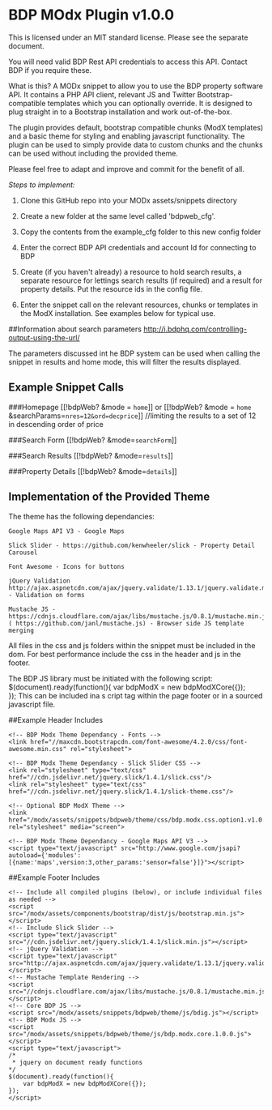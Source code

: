 # BDP MOdx Plugin v1.0.0 

This is licensed under an MIT standard license. Please see the separate document.

You will need valid BDP Rest API credentials to access this API. Contact BDP if you require these.

What is this?
A MODx snippet to allow you to use the BDP property software API. It contains a PHP API client, relevant JS and Twitter Bootstrap-compatible templates which you can optionally override. It is designed to plug straight in to a Bootstrap installation and work out-of-the-box.

The plugin provides default, bootstrap compatible chunks (ModX templates) and a basic theme for styling and enabling javascript functionality. The plugin can be used to simply provide data to custom chunks and the chunks can be used without including the provided theme.

Please feel free to adapt and improve and commit for the benefit of all.

*Steps to implement:*

1) Clone this GitHub repo into your MODx assets/snippets directory

2) Create a new folder at the same level called 'bdpweb_cfg'.

3) Copy the contents from the example_cfg folder to this new config folder

4) Enter the correct BDP API credentials and account Id for connecting to BDP

5) Create (if you haven't already) a resource to hold search results, a separate resource for lettings search results (if required) and a result for property details. Put the resource ids in the config file.

6) Enter the snippet call on the relevant resources, chunks or templates in the ModX installation. See examples below for typical use.


##Information about search parameters
http://i.bdphq.com/controlling-output-using-the-url/

The parameters discussed int he BDP system can be used when calling the snippet in results and home mode, this will filter the results displayed.

## Example Snippet Calls

###Homepage
[[!bdpWeb? &mode = `home`]]
or
[[!bdpWeb? &mode = `home` &searchParams=`nres=12&ord=decprice`]] //limiting the results to a set of 12 in descending order of price

###Search Form
[[!bdpWeb? &mode=`searchForm`]]

###Search Results
[[!bdpWeb? &mode=`results`]]

###Property Details
[[!bdpWeb? &mode=`details`]]

## Implementation of the Provided Theme
The theme has the following dependancies:

	Google Maps API V3 - Google Maps
	
	Slick Slider - https://github.com/kenwheeler/slick - Property Detail Carousel
	
	Font Awesome - Icons for buttons
	
	jQuery Validation	http://ajax.aspnetcdn.com/ajax/jquery.validate/1.13.1/jquery.validate.min.js - Validation on forms
	
	Mustache JS - https://cdnjs.cloudflare.com/ajax/libs/mustache.js/0.8.1/mustache.min.js ( https://github.com/janl/mustache.js) - Browser side JS template merging

All files in the css and js folders within the snippet must be included in the dom. For best performance include the css in the header and js in the footer.	

The BDP JS library must be initiated with the following script:
$(document).ready(function(){
	var bdpModX = new bdpModXCore({});	
});
This can be included ina s cript tag within the page footer or in a sourced javascript file.

##Example Header Includes
```
<!-- BDP Modx Theme Dependancy - Fonts -->
<link href="//maxcdn.bootstrapcdn.com/font-awesome/4.2.0/css/font-awesome.min.css" rel="stylesheet">

<!-- BDP Modx Theme Dependancy - Slick Slider CSS -->
<link rel="stylesheet" type="text/css" href="//cdn.jsdelivr.net/jquery.slick/1.4.1/slick.css"/>
<link rel="stylesheet" type="text/css" href="//cdn.jsdelivr.net/jquery.slick/1.4.1/slick-theme.css"/>

<!-- Optional BDP ModX Theme -->
<link href="/modx/assets/snippets/bdpweb/theme/css/bdp.modx.css.option1.v1.0.0.css" rel="stylesheet" media="screen">

<!-- BDP Modx Theme Dependancy - Google Maps API V3 -->
<script type="text/javascript" src="http://www.google.com/jsapi?autoload={'modules':[{name:'maps',version:3,other_params:'sensor=false'}]}"></script>
```


##Example Footer Includes
```
<!-- Include all compiled plugins (below), or include individual files as needed -->
<script src="/modx/assets/components/bootstrap/dist/js/bootstrap.min.js"></script>
<!-- Include Slick Slider -->
<script type="text/javascript" src="//cdn.jsdelivr.net/jquery.slick/1.4.1/slick.min.js"></script>
<!-- jQuery Validation -->
<script type="text/javascript" src="http://ajax.aspnetcdn.com/ajax/jquery.validate/1.13.1/jquery.validate.min.js"></script>
<!-- Mustache Template Rendering -->
<script src="//cdnjs.cloudflare.com/ajax/libs/mustache.js/0.8.1/mustache.min.js"></script>
<!-- Core BDP JS -->
<script src="/modx/assets/snippets/bdpweb/theme/js/bdig.js"></script>
<!-- BDP Modx JS -->
<script src="/modx/assets/snippets/bdpweb/theme/js/bdp.modx.core.1.0.0.js"></script>
<script type="text/javascript">
/*
 * jquery on document ready functions
*/
$(document).ready(function(){
	var bdpModX = new bdpModXCore({});	
});
</script>
```
